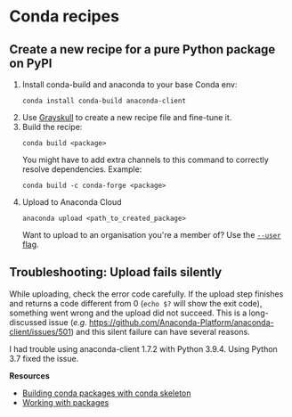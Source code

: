 # Conda recipes

## Create a new recipe for a pure Python package on PyPI

1. Install conda-build and anaconda to your base Conda env:
   ```
   conda install conda-build anaconda-client
   ```
2. Use [Grayskull](https://www.marcelotrevisani.com/grayskull) to create a new recipe file and fine-tune it.
3. Build the recipe:
   ```
   conda build <package>
   ```
   You might have to add extra channels to this command to correctly resolve dependencies.
   Example:
   ```
   conda build -c conda-forge <package>
   ```
4. Upload to Anaconda Cloud
   ```
   anaconda upload <path_to_created_package>
   ```
   Want to upload to an organisation you're a member of? Use the
   [`--user` flag](https://docs.anaconda.com/anacondaorg/user-guide/tasks/work-with-organizations/#uploading-packages-to-an-organization).

## Troubleshooting: Upload fails silently

While uploading, check the error code carefully. If the upload step finishes and returns a code different from 0 (`echo $?` will show the exit code), something went wrong and the upload did not succeed. This is a long-discussed issue (*e.g.* https://github.com/Anaconda-Platform/anaconda-client/issues/501) and this silent failure can have several reasons.

I had trouble using anaconda-client 1.7.2 with Python 3.9.4. Using Python 3.7 fixed the issue.

**Resources**

- [Building conda packages with conda skeleton](https://conda.io/projects/conda-build/en/latest/user-guide/tutorials/build-pkgs-skeleton.html)
- [Working with packages](https://docs.anaconda.com/anacondaorg/user-guide/tasks/work-with-packages/)

